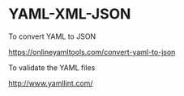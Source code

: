 # YAML-XML-JSON


To convert YAML to JSON

https://onlineyamltools.com/convert-yaml-to-json


To validate the YAML files

http://www.yamllint.com/

